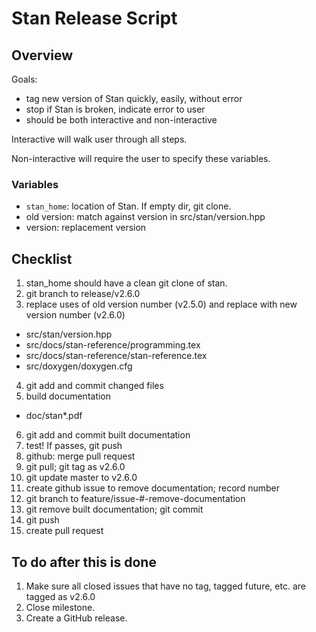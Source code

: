 # Stan Release Script

## Overview

Goals:
- tag new version of Stan quickly, easily, without error
- stop if Stan is broken, indicate error to user
- should be both interactive and non-interactive


Interactive will walk user through all steps.

Non-interactive will require the user to specify these variables.

### Variables
- `stan_home`: location of Stan. If empty dir, git clone.
- old version: match against version in src/stan/version.hpp
- version: replacement version


## Checklist

1. stan_home should have a clean git clone of stan. 
2. git branch to release/v2.6.0
3. replace uses of old version number (v2.5.0) and replace with new version number (v2.6.0)
  - src/stan/version.hpp
  - src/docs/stan-reference/programming.tex
  - src/docs/stan-reference/stan-reference.tex
  - src/doxygen/doxygen.cfg
4. git add and commit changed files
5. build documentation
  - doc/stan*.pdf
6. git add and commit built documentation
7. test! If passes, git push
10. github: merge pull request
11. git pull; git tag as v2.6.0
12. git update master to v2.6.0
13. create github issue to remove documentation; record number
14. git branch to feature/issue-#-remove-documentation
15. git remove built documentation; git commit
16. git push
17. create pull request


## To do after this is done

1. Make sure all closed issues that have no tag, tagged future, etc. are tagged as v2.6.0
2. Close milestone.
3. Create a GitHub release.

